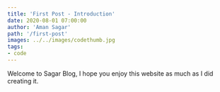 ```yaml
---
title: 'First Post - Introduction'
date: 2020-08-01 07:00:00
author: 'Aman Sagar'
path: '/first-post'
images: ../../images/codethumb.jpg
tags:
- code
---
```


Welcome to Sagar Blog, I hope you enjoy this website as much as I did creating it.